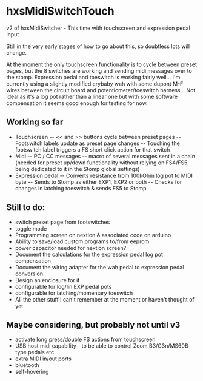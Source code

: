 # hxsMidiSwitchTouch
v2 of hxsMidiSwitcher - This time with touchscreen and expression pedal input

Still in the very early stages of how to go about this, so doubtless lots will change.

At the moment the only touchscreen functionality is to cycle between preset pages, but the 8 switches are working and sending midi messages over to the stomp. Expression pedal and toeswitch is working fairly well... I'm currently using a slightly modified crybaby wah with some dupont M-F wires between the circuit board and potentiometer/toeswitch harness... Not ideal as it's a log pot rather than a linear one but with some software compensation it seems good enough for testing for now.

## Working so far
- Touchscreen
-- << and >> buttons cycle between preset pages
-- Footswitch labels update as preset page changes
-- Touching the footswitch label triggers a FS short click action for that switch
- Midi
-- PC / CC messages
-- macro of several messages sent in a chain (needed for preset up/down functionality without relying on FS4/FS5 being dedicated to it in the Stomp global settings)
- Expression pedal
-- Converts resistance from 100kOhm log pot to MIDI byte
-- Sends to Stomp as either EXP1, EXP2 or both
-- Checks for changes in latching toeswitch & sends FS5 to Stomp
## Still to do:

- switch preset page from footswitches
- toggle mode
- Programming screen on nextion & associated code on arduino
- Ability to save/load custom programs to/from eeprom
- power capacitor needed for nextion screen?
- Document the calculations for the expression pedal log pot compensation
- Document the wiring adapter for the wah pedal to expression pedal conversion.
- Design an enclosure for it
- configurable for log/lin EXP pedal pots
- configurable for latching/momentary toeswitch
- All the other stuff I can't remember at the moment or haven't thought of yet

## Maybe considering, but probably not until v3
- activate long press/double FS actions from touchscreen 
- USB host midi capability - to be able to control Zoom B3/G3n/MS60B type pedals etc
- extra MIDI in/out ports
- bluetooth
- self-hovering
